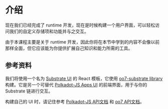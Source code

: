 # 介绍

现在我们已经完成了 runtime 开发，现在是时候构建一个用户界面，可以轻松访问我们的自定义存储项和功能并与之交互。

由于本课程主要是关于 runtime 开发，因此你将在本节中学到的内容不会像以前那样全面，但它应该能为你提供扩展自己知识和能力所需的工具。

## 参考资料

我们将使用一个名为 [Substrate UI](https://github.com/paritytech/substrate-ui) 的 React 模板，它使用 [oo7-substrate library](https://github.com/paritytech/oo7/tree/master/packages/oo7-substrate) 构建。它是另一个可替代 [Polkadot-JS Apps UI](https://github.com/polkadot-js/apps) 的前端界面，用于与你的 Substrate 链进行交互。

构建自己的 UI 时，请记住参考 [Polkadot-JS API文档](https://polkadot.js.org/api/) 和 [oo7 API文档](https://paritytech.github.io/oo7/)。
